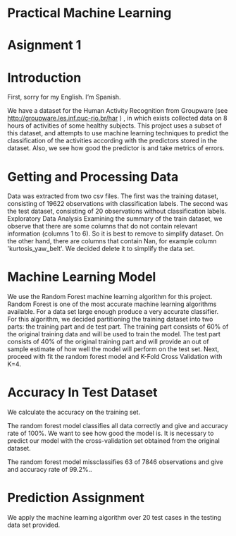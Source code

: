 

Practical Machine Learning
==========================

Asignment 1
===========

Introduction
============

First, sorry for my English. I’m Spanish.

We have a dataset for the Human Activity Recognition from Groupware (see http://groupware.les.inf.puc-rio.br/har ) ,  in which exists collected data on 8 hours of activities of some healthy subjects.
This project uses a subset of this dataset, and attempts to use machine learning techniques to predict the classification of the activities according with the predictors stored in the dataset. Also, we see how good the predictor is and take metrics of errors.

Getting and Processing Data
===========================

Data was extracted from two csv files. The first was the training dataset, consisting of 19622 observations with classification labels. The second was the test dataset, consisting of 20 observations without classification labels.
Exploratory Data Analysis
Examining the summary of the train dataset, we observe that there are some columns that do not contain relevant information (columns 1 to 6). So it is best to remove to simplify dataset. 
On the other hand, there are columns that contain Nan, for example column 'kurtosis_yaw_belt'. We decided delete it to simplify the data set.

Machine Learning Model
======================
We use the Random Forest machine learning algorithm for this project.
Random Forest is one of the most accurate machine learning algorithms available. For a data set large enough produce a very accurate classifier.
For this algorithm, we decided partitioning the training dataset into two parts: the training part and de test part. The training part consists of 60% of the original training data and will be used to train the model. The test part consists of 40% of the original training part and will provide an out of sample estimate of how well the model will perform on the test set.
Next, proceed with fit the random forest model and K-Fold Cross Validation with K=4.

Accuracy In Test Dataset
========================
We calculate the accuracy on the training set.

The random forest model classifies all data correctly and give and accuracy rate of 100%.
We want to see how good the model is. It is necessary to predict our model with the cross-validation  set obtained from the original dataset.

The random forest model missclassifies 63 of 7846 observations and give and accuracy rate of 99.2%..

Prediction Assignment
=====================
We apply the machine learning algorithm over 20 test cases in the testing data set provided.


